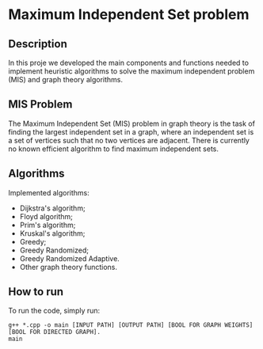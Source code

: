 # Maximum Independent Set problem

## Description

In this proje we developed the main components and functions needed to implement heuristic algorithms to solve the maximum independent problem (MIS) and graph theory algorithms.

## MIS Problem

The Maximum Independent Set (MIS) problem in graph theory is the task of finding the largest independent set in a graph, where an independent set is a set of vertices such that no two vertices are adjacent. There is currently no known efficient algorithm to find maximum independent sets.

## Algorithms

Implemented algorithms:

- Dijkstra's algorithm;
- Floyd algorithm;
- Prim's algorithm;
- Kruskal's algorithm;
- Greedy;
- Greedy Randomized;
- Greedy Randomized Adaptive.
- Other graph theory functions.

## How to run

To run the code, simply run:

```
g++ *.cpp -o main [INPUT PATH] [OUTPUT PATH] [BOOL FOR GRAPH WEIGHTS] [BOOL FOR DIRECTED GRAPH].
main
```

